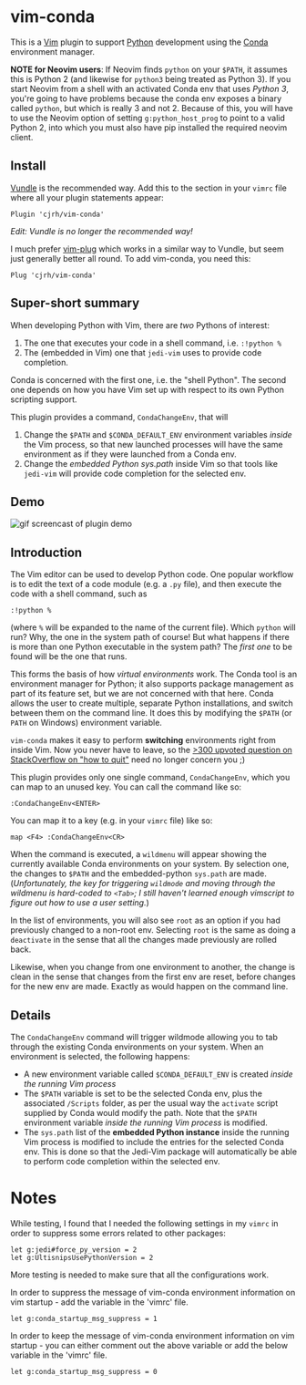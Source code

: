 
# vim-conda

This is a [Vim](http://www.vim.org/) plugin to support [Python](https://www.python.org/) development using the [Conda](http://conda.pydata.org/docs/) environment manager.

**NOTE for Neovim users**: If Neovim finds `python` on your `$PATH`, it assumes this is Python 2 (and likewise for `python3` being treated as Python 3). If you start Neovim from a shell with an activated Conda env that uses _Python 3_, you're going to have problems because the conda env exposes a binary called `python`, but which is really 3 and not 2. Because of this, you will have to use the Neovim option of setting `g:python_host_prog` to point to a valid Python 2, into which you must also have pip installed the required neovim client.


Install
-------

[Vundle](https://github.com/gmarik/Vundle.vim) is the recommended way. Add this to the section in your `vimrc` file where all your plugin statements appear:
```
Plugin 'cjrh/vim-conda'
```

_Edit: Vundle is no longer the recommended way!_

I much prefer [vim-plug](https://github.com/junegunn/vim-plug) which works in a similar way to Vundle, but seem just generally better all round. To add vim-conda,
you need this:
```
Plug 'cjrh/vim-conda'
```


Super-short summary
-------------------
When developing Python with Vim, there are *two* Pythons of interest:

1. The one that executes your code in a shell command, i.e. `:!python %`
1. The (embedded in Vim) one that `jedi-vim` uses to provide code completion.

Conda is concerned with the first one, i.e. the "shell Python".  The second one depends on how you have Vim set up with respect to its own Python scripting support.

This plugin provides a command, `CondaChangeEnv`, that will

1. Change the `$PATH` and `$CONDA_DEFAULT_ENV` environment variables *inside* the Vim process, so that new launched processes will have the same environment as if they were launched from a Conda env.
1. Change the *embedded Python sys.path* inside Vim so that tools like `jedi-vim` will provide code completion for the selected env.

Demo
----

![gif screencast of plugin demo](https://github.com/cjrh/vim-conda/blob/master/demo.gif)

Introduction
------------

The Vim editor can be used to develop Python code. One popular workflow is to edit the text of a code module (e.g. a `.py` file), and then execute the code with a shell command, such as
```
:!python %
```
(where `%` will be expanded to the name of the current file). Which `python` will run? Why, the one in the system path of course! But what happens if there is more than one Python executable in the system path? The *first one* to be found will be the one that runs.

This forms the basis of how *virtual environments* work.  The Conda tool is an environment manager for Python; it also supports package management as part of its feature set, but we are not concerned with that here.  Conda allows the user to create multiple, separate Python installations, and switch between them on the command line. It does this by modifying the `$PATH` (or `PATH` on Windows) environment variable.

`vim-conda` makes it easy to perform **switching** environments right from inside Vim.  Now you never have to leave, so the [>300 upvoted question on StackOverflow on "how to quit"](http://stackoverflow.com/questions/11828270/how-to-exit-the-vim-editor) need no longer concern you ;)

This plugin provides only one single command, `CondaChangeEnv`, which you can map to an unused key. You can call the command like so:
```
:CondaChangeEnv<ENTER>
```
You can map it to a key (e.g. in your `vimrc` file) like so:
```
map <F4> :CondaChangeEnv<CR>
```

When the command is executed, a `wildmenu` will appear showing the currently available Conda environments on your system. By selection one, the changes to `$PATH` and the embedded-python `sys.path` are made. (*Unfortunately, the key for triggering `wildmode` and moving through the wildmenu is hard-coded to `<Tab>`; I still haven't learned enough vimscript to figure out how to use a user setting.*)

In the list of environments, you will also see `root` as an option if you had previously changed to a non-root env. Selecting `root` is the same as doing a `deactivate` in the sense that all the changes made previously are rolled back.

Likewise, when you change from one environment to another, the change is clean in the sense that changes from the first env are reset, before changes for the new env are made.  Exactly as would happen on the command line.

Details
-------

The `CondaChangeEnv` command will trigger wildmode allowing you to tab through the existing Conda environments on your system. When an environment is selected, the following happens:

- A new environment variable called `$CONDA_DEFAULT_ENV` is created *inside the running Vim process*
- The `$PATH` variable is set to be the selected Conda env, plus the associated `/Scripts` folder, as per the usual way the `activate` script supplied by Conda would modify the path. Note that the `$PATH` environment variable *inside the running Vim process* is modified.
- The `sys.path` list of the **embedded Python instance** inside the running Vim process is modified to include the entries for the selected Conda env.  This is done so that the Jedi-Vim package will automatically be able to perform code completion within the selected env.

# Notes

While testing, I found that I needed the following settings in my `vimrc` in order to suppress some errors related to other packages:

```vim
let g:jedi#force_py_version = 2
let g:UltisnipsUsePythonVersion = 2
```
More testing is needed to make sure that all the configurations work.


In order to suppress the message of vim-conda environment information on vim startup - add the variable in the 'vimrc' file.

```vim
let g:conda_startup_msg_suppress = 1
```

In order to keep the message of vim-conda environment information on vim startup - you can either comment out the above variable or add the below variable in the 'vimrc' file.

```vim
let g:conda_startup_msg_suppress = 0
```


